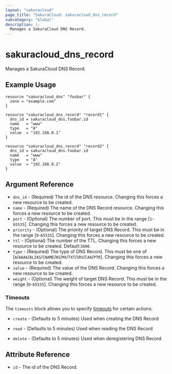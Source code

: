 ```yaml
---
layout: "sakuracloud"
page_title: "SakuraCloud: sakuracloud_dns_record"
subcategory: "Global"
description: |-
  Manages a SakuraCloud DNS Record.
---
```


# sakuracloud_dns_record

Manages a SakuraCloud DNS Record.

## Example Usage

```hcl
resource "sakuracloud_dns" "foobar" {
  zone = "example.com"
}

resource "sakuracloud_dns_record" "record1" {
  dns_id = sakuracloud_dns.foobar.id
  name   = "www"
  type   = "A"
  value  = "192.168.0.1"
}

resource "sakuracloud_dns_record" "record2" {
  dns_id = sakuracloud_dns.foobar.id
  name   = "www"
  type   = "A"
  value  = "192.168.0.2"
}
```
## Argument Reference

* `dns_id` - (Required) The id of the DNS resource. Changing this forces a new resource to be created.
* `name` - (Required) The name of the DNS Record resource. Changing this forces a new resource to be created.
* `port` - (Optional) The number of port. This must be in the range [`1`-`65535`]. Changing this forces a new resource to be created.
* `priority` - (Optional) The priority of target DNS Record. This must be in the range [`0`-`65535`]. Changing this forces a new resource to be created.
* `ttl` - (Optional) The number of the TTL. Changing this forces a new resource to be created. Default:`3600`.
* `type` - (Required) The type of DNS Record. This must be one of [`A`/`AAAA`/`ALIAS`/`CNAME`/`NS`/`MX`/`TXT`/`SRV`/`CAA`/`PTR`]. Changing this forces a new resource to be created.
* `value` - (Required) The value of the DNS Record. Changing this forces a new resource to be created.
* `weight` - (Optional) The weight of target DNS Record. This must be in the range [`0`-`65535`]. Changing this forces a new resource to be created.



### Timeouts

The `timeouts` block allows you to specify [timeouts](https://www.terraform.io/docs/configuration/resources.html#operation-timeouts) for certain actions:

* `create` - (Defaults to 5 minutes) Used when creating the DNS Record

* `read` -   (Defaults to 5 minutes) Used when reading the DNS Record


* `delete` - (Defaults to 5 minutes) Used when deregistering DNS Record



## Attribute Reference

* `id` - The id of the DNS Record.



